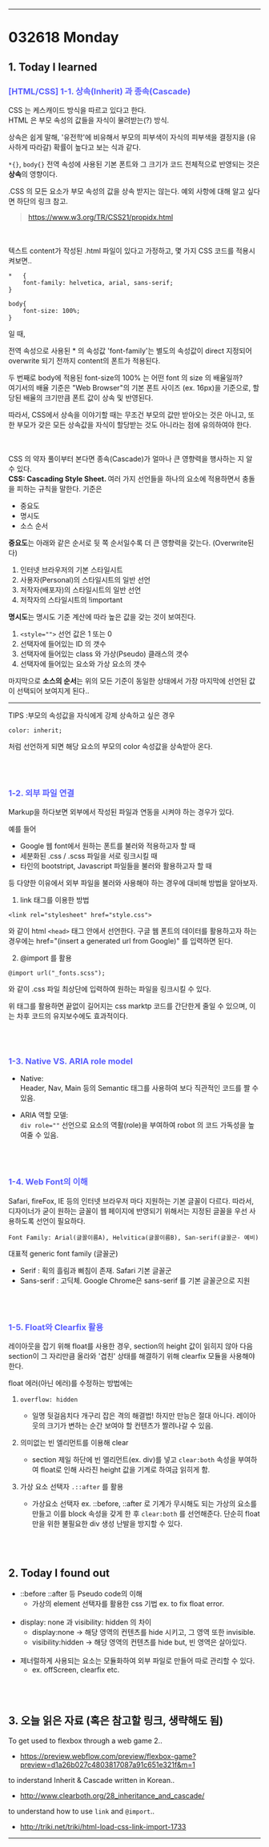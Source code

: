 - - - 
<!-- *********8************날짜****************************** -->
# 032618 Monday  

## <strong> 1. Today I learned </strong>




<!-- *********************첫번째 제목********************** -->
### <span style="color:#595EFF"> [HTML/CSS] 1-1. 상속(Inherit) 과 종속(Cascade) </span>    

CSS 는 케스캐이드 방식을 따르고 있다고 한다. <br>
HTML 은 부모 속성의 값들을 자식이 물려받는(?) 방식.

상속은 쉽게 말해, '유전학'에 비유해서 부모의 피부색이 자식의 피부색을 결정지을 (유사하게 따라갈) 확률이 높다고 보는 식과 같다. 

`*{}`, `body{}` 전역 속성에 사용된 기본 폰트와 그 크기가 코드 전체적으로 반영되는 것은 <strong>상속</strong>의 영향이다. 

.CSS 의 모든 요소가 부모 속성의 값을 상속 받지는 않는다. 예외 사항에 대해 알고 싶다면 하단의 링크 참고. 
> https://www.w3.org/TR/CSS21/propidx.html 

<br></br>
텍스트 content가 작성된 .html 파일이 있다고 가정하고, 몇 가지 CSS 코드를 적용시켜보면.. 

```
*   {
    font-family: helvetica, arial, sans-serif;
}

body{
    font-size: 100%;
}
```
일 때,

전역 속성으로 사용된 * 의 속성값 'font-family'는 별도의 속성값이 direct 지정되어 overwrite 되기 전까지 content의 폰트가 적용된다.

<intalic>두 번째로 body에 적용된 font-size의 100% 는 어떤 font 의 size 의 배율일까?</intalic><br>
여기서의 배율 기준은 "Web Browser"의 기본 폰트 사이즈 (ex. 16px)을 기준으로, 할당된 배율의 크기만큼 폰트 값이 상속 및 반영된다.

따라서, CSS에서 상속을 이야기할 때는 무조건 부모의 값만 받아오는 것은 아니고, 또한 부모가 갖은 모든 상속값을 자식이 할당받는 것도 아니라는 점에 유의하여야 한다.

<br></br>
CSS 의 약자 풀이부터 본다면 종속(Cascade)가 얼마나 큰 영향력을 행사하는 지 알 수 있다.<br>
<strong>CSS: Cascading Style Sheet. </strong>
여러 가지 선언들을 하나의 요소에 적용하면서 충돌을 피하는 규칙을 말한다. 기준은 
- 중요도
- 명시도
- 소스 순서

<strong>중요도</strong>는 아래와 같은 순서로 뒷 쪽 순서일수록 더 큰 영향력을 갖는다. (Overwrite된다)
1. 인터넷 브라우저의 기본 스타일시트
2. 사용자(Personal)의 스타일시트의 일반 선언
3. 저작자(배포자)의 스타일시트의 일반 선언
4. 저작자의 스타일시트의 !important

<strong>명시도</strong>는 명시도 기준 계산에 따라 높은 값을 갖는 것이 보여진다.
1. `<style="">` 선언 값은 1 또는 0 
2. 선택자에 들어있는 ID 의 갯수
3. 선택자에 들어있는 class 와 가상(Pseudo) 클래스의 갯수
4. 선택자에 들어있는 요소와 가상 요소의 갯수

마지막으로 <strong>소스의 순서</strong>는 위의 모든 기준이 동일한 상태에서 가장 마지막에 선언된 값이 선택되어 보여지게 된다.. 

---

TIPS :부모의 속성값을 자식에게 강제 상속하고 싶은 경우 
```
color: inherit;
```
처럼 선언하게 되면 해당 요소의 부모의 color 속성값을 상속받아 온다. 


<br></br>
<!-- ***********************두번째 제목******************** -->
### <span style="color:#595EFF"> 1-2. 외부 파일 연결 </span>

Markup을 하다보면 외부에서 작성된 파일과 연동을 시켜야 하는 경우가 있다. <br>

예를 들어 
- Google 웹 font에서 원하는 폰트를 불러와 적용하고자 할 때
- 세분화된 .css / .scss 파일을 서로 링크시킬 때
- 타인의 bootstript, Javascript 파일들을 불러와 활용하고자 할 때 <br>

등 다양한 이유에서 외부 파일을 불러와 사용해야 하는 경우에 대비해 방법을 알아보자. 

1. link 태그를 이용한 방법
```
<link rel="stylesheet" href="style.css">
```
와 같이 html `<head>` 태그 안에서 선언한다. 구글 웹 폰트의 데이터를 활용하고자 하는 경우에는 href="(insert a generated url from Google)" 를 입력하면 된다.

2. @import 를 활용
```
@import url("_fonts.scss");
```
와 같이 .css 파일 최상단에 입력하여 원하는 파일을 링크시킬 수 있다.

위 태그를 활용하면 끝없이 길어지는 css marktp 코드를 간단한게 줄일 수 있으며, 이는 차후 코드의 유지보수에도 효과적이다. 




<br></br>
<!-- ***********************세번째 제목******************** -->
### <span style="color:#595EFF"> 1-3. Native VS. ARIA role model </span>

- Native:<br>
Header, Nav, Main 등의 Semantic 태그를 사용하여 보다 직관적인 코드를 짤 수 있음.

- ARIA 역할 모델:<br>
`div role=""` 선언으로 요소의 역활(role)을 부여하여 robot 의 코드 가독성을 높여줄 수 있음.


<br></br>
<!-- ***********************네번째 제목******************** -->
### <span style="color:#595EFF"> 1-4. Web Font의 이해 </span>

Safari, fireFox, IE 등의 인터넷 브라우저 마다 지원하는 기본 글꼴이 다르다. 따라서, 디자이너가 굳이 원하는 글꼴이 웹 페이지에 반영되기 위해서는 지정된 글꼴을 우선 사용하도록 선언이 필요하다. 

```
Font Family: Arial(글꼴이름A), Helvitica(글꼴이름B), San-serif(글꼴군- 예비)
```

대표적 generic font family (글꼴군)
- Serif : 획의 흘림과 삐침이 존재. Safari 기본 글꼴군
- Sans-serif : 고딕체. Google Chrome은 sans-serif 를 기본 글꼴군으로 지원




<br></br>
<!-- ***********************다섯번째 제목******************** -->
### <span style="color:#595EFF"> 1-5. Float와 Clearfix 활용 </span>

레이아웃을 잡기 위해 float를 사용한 경우, section의 height 값이 읽히지 않아 다음 section이 그 자리만큼 올라와 '겹친' 상태를 해결하기 위해 clearfix 모듈을 사용해야 한다.

float 에러(아닌 에러)를 수정하는 방법에는

1. `overflow: hidden`
    - 일명 뒷걸음치다 개구리 잡은 격의 해결법! 하지만 만능은 절대 아니다. 레이아웃의 크기가 변하는 순간 보여야 할 컨텐츠가 짤려나갈 수 있음.

2. 의미없는 빈 엘리먼트를 이용해 clear
    - section 제일 하단에 빈 엘리먼트(ex. div)를 넣고 `clear:both` 속성을 부여하여 float로 인해 사라진 height 값을 기계로 하여금 읽히게 함.

3. 가상 요소 선택자 `.::after` 를 활용
    - 가상요소 선택자 ex. ::before, ::after 로 기계가 무시해도 되는 가상의 요소를 만들고 이를 block 속성을 갖게 한 후 `clear:both` 를 선언해준다. 단순히 float 만을 위한 불필요한 div 생성 난발을 방지할 수 있다. 






<br></br>
## <strong> 2. Today I found out </strong>

- ::before ::after 등 Pseudo code의 이해 
    - 가상의 element 선택자를 활용한 css 기법 ex. to fix float error.
<br></br>
- display: none 과 visibility: hidden 의 차이 
    - display:none -> 해당 영역의 컨텐츠를 hide 시키고, 그 영역 또한 invisible.
    - visibility:hidden -> 해당 영역의 컨텐츠를 hide but, 빈 영역은 살아있다.
<br></br>
- 제너럴하게 사용되는 요소는 모듈화하여 외부 파일로 만들어 따로 관리할 수 있다.
    - ex. offScreen, clearfix etc.





<br></br>
## <strong> 3. 오늘 읽은 자료 (혹은 참고할 링크, 생략해도 됨) </strong>

To get used to flexbox through a web game 2..
- https://preview.webflow.com/preview/flexbox-game?preview=d1a26b027c4803817087a91c651e321f&m=1


to inderstand Inherit & Cascade written in Korean..
- http://www.clearboth.org/28_inheritance_and_cascade/

to understand how to use `link` and `@import`..
- http://triki.net/triki/html-load-css-link-import-1733
- - - -

